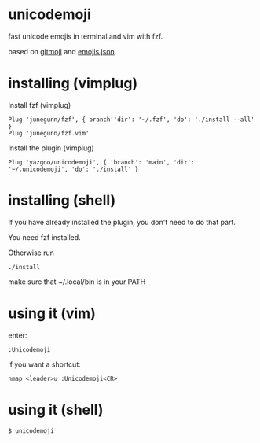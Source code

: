# unicodemoji

fast unicode emojis in terminal and vim with fzf.

based on [gitmoji](https://github.com/carloscuesta/gitmoji/) and [emojis.json](https://gist.github.com/oliveratgithub/0bf11a9aff0d6da7b46f1490f86a71eb).

# installing (vimplug)

Install fzf (vimplug)

```
Plug 'junegunn/fzf', { branch''dir': '~/.fzf', 'do': './install --all' }
Plug 'junegunn/fzf.vim'
```

Install the plugin (vimplug)

```
Plug 'yazgoo/unicodemoji', { 'branch': 'main', 'dir': '~/.unicodemoji', 'do': './install' }
```

# installing (shell)

If you have already installed the plugin, you don't need to do that part.

You need fzf installed.

Otherwise run

```
./install
```
make sure that ~/.local/bin is in your PATH

# using it (vim)

enter:

```
:Unicodemoji
```

if you want a shortcut:

```
nmap <leader>u :Unicodemoji<CR>
```

# using it (shell)

```
$ unicodemoji
```
